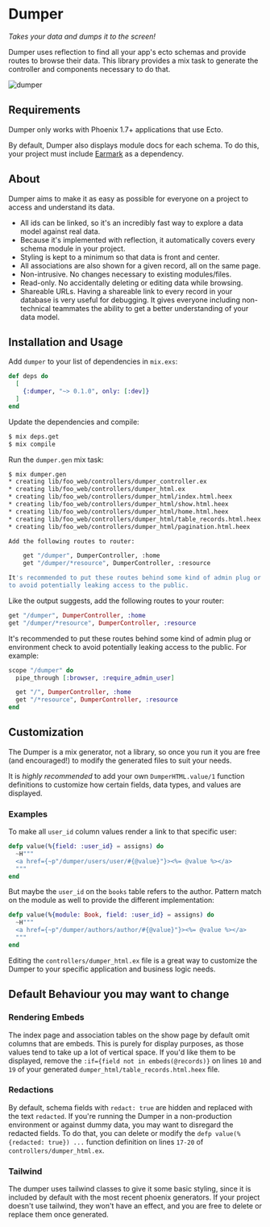 # Dumper

_Takes your data and dumps it to the screen!_

Dumper uses reflection to find all your app's ecto schemas and provide routes
to browse their data.  This library provides a mix task to generate the
controller and components necessary to do that.

![dumper](assets/dumper.gif)


## Requirements

Dumper only works with Phoenix 1.7+ applications that use Ecto.

By default, Dumper also displays module docs for each schema.  To do this, your project must include [Earmark](https://hexdocs.pm/earmark/Earmark.html) as a dependency.


## About

Dumper aims to make it as easy as possible for everyone on a project to access and understand its data.

- All ids can be linked, so it's an incredibly fast way to explore a data model against real data.
- Because it's implemented with reflection, it automatically covers every schema module in your project.
- Styling is kept to a minimum so that data is front and center.
- All associations are also shown for a given record, all on the same page.
- Non-intrusive. No changes necessary to existing modules/files.
- Read-only.  No accidentally deleting or editing data while browsing.
- Shareable URLs. Having a shareable link to every record in your database is very useful for debugging. It gives everyone including non-technical teammates the ability to get a better understanding of your data model.


## Installation and Usage

Add `dumper` to your list of dependencies in `mix.exs`:

```elixir
def deps do
  [
    {:dumper, "~> 0.1.0", only: [:dev]}
  ]
end
```

Update the dependencies and compile:
```sh
$ mix deps.get
$ mix compile
```

Run the `dumper.gen` mix task:

```sh
$ mix dumper.gen
* creating lib/foo_web/controllers/dumper_controller.ex
* creating lib/foo_web/controllers/dumper_html.ex
* creating lib/foo_web/controllers/dumper_html/index.html.heex
* creating lib/foo_web/controllers/dumper_html/show.html.heex
* creating lib/foo_web/controllers/dumper_html/home.html.heex
* creating lib/foo_web/controllers/dumper_html/table_records.html.heex
* creating lib/foo_web/controllers/dumper_html/pagination.html.heex

Add the following routes to router:

    get "/dumper", DumperController, :home
    get "/dumper/*resource", DumperController, :resource

It's recommended to put these routes behind some kind of admin plug or environment check
to avoid potentially leaking access to the public.
```

Like the output suggests, add the following routes to your router:

``` elixir
get "/dumper", DumperController, :home
get "/dumper/*resource", DumperController, :resource
```

It's recommended to put these routes behind some kind of admin plug or environment check to avoid potentially leaking access to the public.  For example:

``` elixir
scope "/dumper" do
  pipe_through [:browser, :require_admin_user]

  get "/", DumperController, :home
  get "/*resource", DumperController, :resource
end
```


## Customization

The Dumper is a mix generator, not a library, so once you run it you are free (and encouraged!) to modify the generated files to suit your needs.

It is *highly recommended* to add your own `DumperHTML.value/1` function definitions to customize how certain fields, data types, and values are displayed.

### Examples

To make all `user_id` column values render a link to that specific user:
``` elixir
defp value(%{field: :user_id} = assigns) do
  ~H"""
  <a href={~p"/dumper/users/user/#{@value}"}><%= @value %></a>
  """
end
```

But maybe the `user_id` on the `books` table refers to the author.  Pattern match on the module as well to provide the different implementation:
``` elixir
defp value(%{module: Book, field: :user_id} = assigns) do
  ~H"""
  <a href={~p"/dumper/authors/author/#{@value}"}><%= @value %></a>
  """
end
```

Editing the `controllers/dumper_html.ex` file is a great way to customize the Dumper to your specific application and business logic needs.


## Default Behaviour you may want to change

### Rendering Embeds
The index page and association tables on the show page by default omit columns that are embeds.  This is purely for display purposes, as those values tend to take up a lot of vertical space.  If you'd like them to be displayed, remove the `:if={field not in embeds(@records)}` on lines `10` and `19` of your generated `dumper_html/table_records.html.heex` file.

### Redactions
By default, schema fields with `redact: true` are hidden and replaced with the text `redacted`.  If you're running the Dumper in a non-production environment or against dummy data, you may want to disregard the redacted fields.  To do that, you can delete or modify the `defp value(%{redacted: true}) ...` function definition on lines `17-20` of `controllers/dumper_html.ex`.

### Tailwind
The dumper uses tailwind classes to give it some basic styling, since it is included by default with the most recent phoenix generators.  If your project doesn't use tailwind, they won't have an effect, and you are free to delete or replace them once generated.

